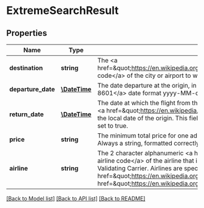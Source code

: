 # ExtremeSearchResult

## Properties
Name | Type | Description | Notes
------------ | ------------- | ------------- | -------------
**destination** | **string** | The &lt;a href&#x3D;\&quot;https://en.wikipedia.org/wiki/International_Air_Transport_Association_airport_code\&quot;&gt;IATA code&lt;/a&gt; of the city or airport to which the traveler may go, from the provided origin | 
**departure_date** | [**\DateTime**](Date.md) | The date departure at the origin, in &lt;a href&#x3D;\&quot;https://en.wikipedia.org/wiki/ISO_8601\&quot;&gt;ISO 8601&lt;/a&gt; date format yyyy-MM-dd, to go to the above destination | [optional] 
**return_date** | [**\DateTime**](Date.md) | The date at which the flight from the destination to the origin will depart from the destination. The date is in &lt;a href&#x3D;\&quot;https://en.wikipedia.org/wiki/ISO_8601\&quot;&gt;ISO 8601&lt;/a&gt; date format yyyy-MM-dd, in the local date of the origin. This field will not be present in the response if the one-way request parameter is set to true. | [optional] 
**price** | **string** | The minimum total price for one adult passenger for a round trip from the origin to the destination and back. Always a string, formatted correctly for the provided currency | 
**airline** | **string** | The 2 character alphanumeric &lt;a href&#x3D;\&quot;https://en.wikipedia.org/wiki/Airline_codes\&quot;&gt;IATA airline code&lt;/a&gt; of the airline that is responsible for selling the traveler this flight - also known as the Validating Carrier. Airlines are specified using &lt;a href&#x3D;\&quot;https://en.wikipedia.org/wiki/Airline_codes\&quot;&gt;&lt;a href&#x3D;\&quot;https://en.wikipedia.org/wiki/Airline_codes\&quot;&gt;IATA airline code&lt;/a&gt;s&lt;/a&gt; | [optional] 

[[Back to Model list]](../README.md#documentation-for-models) [[Back to API list]](../README.md#documentation-for-api-endpoints) [[Back to README]](../README.md)


